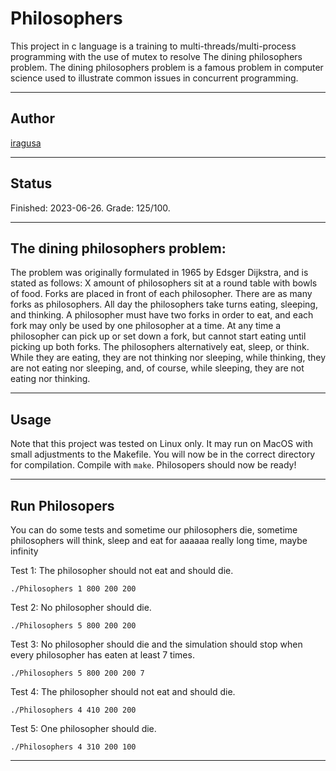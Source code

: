 # Philosophers

This project in c language is a training to multi-threads/multi-process programming with the use of mutex to resolve The dining philosophers problem.
The dining philosophers problem is a famous problem in computer science used to illustrate common issues in concurrent programming.

---

## Author
[iragusa](https://github.com/IvanaRagusa)

---

## Status
Finished: 2023-06-26. Grade: 125/100.

---

## The dining philosophers problem:

The problem was originally formulated in 1965 by Edsger Dijkstra, and is stated as follows:
X amount of philosophers sit at a round table with bowls of food.
Forks are placed in front of each philosopher.
There are as many forks as philosophers.
All day the philosophers take turns eating, sleeping, and thinking.
A philosopher must have two forks in order to eat, and each fork
may only be used by one philosopher at a time. At any time a
philosopher can pick up or set down a fork,
but cannot start eating until picking up both forks.
The philosophers alternatively eat, sleep, or think.
While they are eating, they are not thinking nor sleeping,
while thinking, they are not eating nor sleeping,
and, of course, while sleeping, they are not eating nor thinking.

---

## Usage

Note that this project was tested on Linux only. It may run on MacOS with small adjustments to the Makefile.
You will now be in the correct directory for compilation. Compile with ```make```. Philosopers should now be ready!

---

## Run Philosopers
You can do some tests and sometime our philosophers die, sometime philosophers will think, sleep and eat for aaaaaa really long time, maybe infinity

Test 1: The philosopher should not eat and should die.
``` 
./Philosophers 1 800 200 200 
```
Test 2: No philosopher should die.
``` 
./Philosophers 5 800 200 200
```
Test 3: No philosopher should die and the simulation should stop when every philosopher has eaten at least 7 times.
``` 
./Philosophers 5 800 200 200 7
```
Test 4: The philosopher should not eat and should die.
``` 
./Philosophers 4 410 200 200
```
Test 5: One philosopher should die.
``` 
./Philosophers 4 310 200 100
```

---




